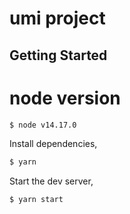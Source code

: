 # umi project

## Getting Started

# node version
```bash
$ node v14.17.0
```

Install dependencies,

```bash
$ yarn
```

Start the dev server,

```bash
$ yarn start
```
